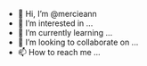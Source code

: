 - 👋 Hi, I’m @mercieann
- 👀 I’m interested in ...
- 🌱 I’m currently learning ...
- 💞️ I’m looking to collaborate on ...
- 📫 How to reach me ...

<!---
mercieann/mercieann is a ✨ special ✨ repository because its `README.md` (this file) appears on your GitHub profile.
You can click the Preview link to take a look at your changes.
--->
